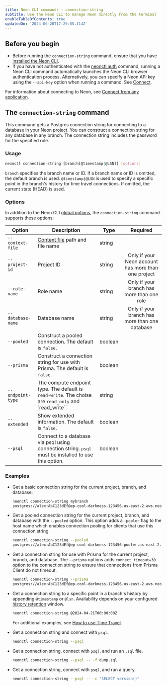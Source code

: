 ```yaml
---
title: Neon CLI commands — connection-string
subtitle: Use the Neon CLI to manage Neon directly from the terminal
enableTableOfContents: true
updatedOn: '2024-06-20T17:29:55.114Z'
---
```


## Before you begin

- Before running the `connection-string` command, ensure that you have [installed the Neon CLI](/docs/reference/cli-install).
- If you have not authenticated with the [neonctl auth](/docs/reference/cli-auth) command, running a Neon CLI command automatically launches the Neon CLI browser authentication process. Alternatively, you can specify a Neon API key using the `--api-key` option when running a command. See [Connect](/docs/reference/neon-cli#connect).

For information about connecting to Neon, see [Connect from any application](/docs/connect/connect-from-any-app).

## The `connection-string` command

This command gets a Postgres connection string for connecting to a database in your Neon project. You can construct a connection string for any database in any branch. The connection string includes the password for the specified role.

### Usage

```bash
neonctl connection-string [branch[@timestamp|@LSN]] [options]
```

`branch` specifies the branch name or ID. If a branch name or ID is omitted, the default branch is used. `@timestamp|@LSN` is used to specify a specific point in the branch's history for time travel connections. If omitted, the current state (HEAD) is used.

### Options

In addition to the Neon CLI [global options](/docs/reference/neon-cli#global-options), the `connection-string` command supports these options:

| Option            | Description                                                                                          | Type    |                      Required                       |
| ----------------- | ---------------------------------------------------------------------------------------------------- | ------- | :-------------------------------------------------: |
| `--context-file`  | [Context file](/docs/reference/cli-set-context#using-a-named-context-file) path and file name        | string  |                                                     |
| `--project-id`    | Project ID                                                                                           | string  | Only if your Neon account has more than one project |
| `--role-name`     | Role name                                                                                            | string  |     Only if your branch has more than one role      |
| `--database-name` | Database name                                                                                        | string  |   Only if your branch has more than one database    |
| `--pooled`        | Construct a pooled connection. The default is `false`.                                               | boolean |                                                     |
| `--prisma`        | Construct a connection string for use with Prisma. The default is `false`.                           | boolean |                                                     |
| `--endpoint-type` | The compute endpoint type. The default is `read-write`. The choise are `read_only` and `read_write`` | string  |                                                     |
| `--extended`      | Show extended information. The default is `false`.                                                   | boolean |                                                     |
| `--psql`          | Connect to a database via psql using connection string. `psql` must be installed to use this option. | boolean |                                                     |

### Examples

- Get a basic connection string for the current project, branch, and database:

  ```bash shouldWrap
  neonctl connection-string mybranch
  postgres://alex:AbC123dEf@ep-cool-darkness-123456.us-east-2.aws.neon.tech/dbname
  ```

- Get a pooled connection string for the current project, branch, and database with the `--pooled` option. This option adds a `-pooler` flag to the host name which enables connection pooling for clients that use this connection string.

  ```bash shouldWrap
  neonctl connection-string --pooled
  postgres://alex:AbC123dEf@ep-cool-darkness-123456-pooler.us-east-2.aws.neon.tech/dbname
  ```

- Get a connection string for use with Prisma for the current project, branch, and database. The `--prisma` options adds `connect_timeout=30` option to the connection string to ensure that connections from Prisma Client do not timeout.

  ```bash shouldWrap
  neonctl connection-string --prisma
  postgres://alex:AbC123dEf@ep-cool-darkness-123456.us-east-2.aws.neon.tech/dbname?connect_timeout=30
  ```

- Get a connection string to a specific point in a branch's history by appending `@timestamp` or `@lsn`. Availability depends on your configured [history retention](/docs/manage/projects#configure-history-retention) window.

  ```bash
  neonctl connection-string @2024-04-21T00:00:00Z
  ```

  For additional examples, see [How to use Time Travel](/docs/guides/time-travel-assist#how-to-use-time-travel).

- Get a connection string and connect with `psql`.

  ```bash
  neonctl connection-string --psql
  ```

- Get a connection string, connect with `psql`, and run an `.sql` file.

  ```bash
  neonctl connection-string --psql -- -f dump.sql
  ```

- Get a connection string, connect with `psql`, and run a query.

  ```bash
  neonctl connection-string --psql -- -c "SELECT version()"
  ```

<NeedHelp/>
